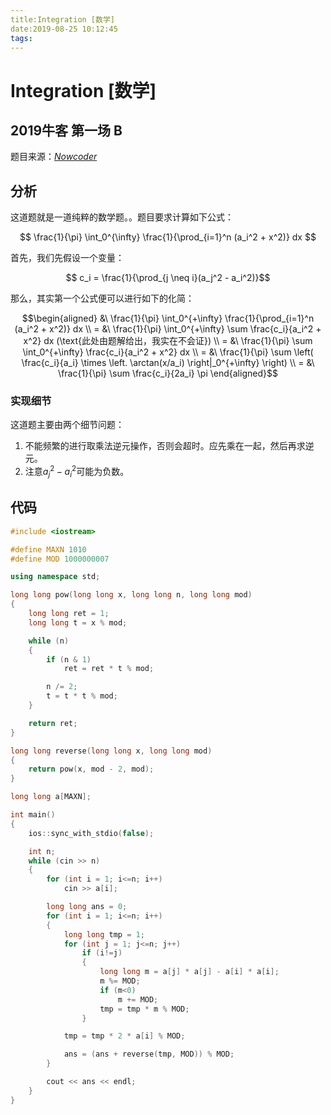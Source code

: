 ```yaml
---
title:Integration [数学]
date:2019-08-25 10:12:45
tags:
---
```


# Integration [数学]

## 2019牛客 第一场 B

<!--more-->

题目来源：[_Nowcoder_](https://ac.nowcoder.com/acm/contest/881/B)

## 分析

这道题就是一道纯粹的数学题。。题目要求计算如下公式：

$$ \frac{1}{\pi} \int_0^{\infty} \frac{1}{\prod_{i=1}^n (a_i^2 + x^2)} dx $$

首先，我们先假设一个变量：

$$ c_i = \frac{1}{\prod_{j \neq i}(a_j^2 - a_i^2)}$$

那么，其实第一个公式便可以进行如下的化简：

$$\begin{aligned}
&\ \frac{1}{\pi} \int_0^{+\infty} \frac{1}{\prod_{i=1}^n (a_i^2 + x^2)} dx \\
= &\ \frac{1}{\pi} \int_0^{+\infty} \sum \frac{c_i}{a_i^2 + x^2} dx (\text{此处由题解给出，我实在不会证}) \\
= &\ \frac{1}{\pi} \sum \int_0^{+\infty} \frac{c_i}{a_i^2 + x^2} dx \\
= &\ \frac{1}{\pi} \sum \left( \frac{c_i}{a_i} \times \left. \arctan(x/a_i) \right|_0^{+\infty} \right) \\
= &\ \frac{1}{\pi} \sum \frac{c_i}{2a_i} \pi  
\end{aligned}$$

### 实现细节

这道题主要由两个细节问题：

1. 不能频繁的进行取乘法逆元操作，否则会超时。应先乘在一起，然后再求逆元。
2. 注意$a_j^2 - a_i^2$可能为负数。

## 代码

```C++
#include <iostream>

#define MAXN 1010
#define MOD 1000000007

using namespace std;

long long pow(long long x, long long n, long long mod)
{
    long long ret = 1;
    long long t = x % mod;

    while (n)
    {
        if (n & 1)
            ret = ret * t % mod;

        n /= 2;
        t = t * t % mod;
    }

    return ret;
}

long long reverse(long long x, long long mod)
{
    return pow(x, mod - 2, mod);
}

long long a[MAXN];

int main()
{
    ios::sync_with_stdio(false);

    int n;
    while (cin >> n)
    {
        for (int i = 1; i<=n; i++)
            cin >> a[i];

        long long ans = 0;
        for (int i = 1; i<=n; i++)
        {
            long long tmp = 1;
            for (int j = 1; j<=n; j++)
                if (i!=j)
                {
                    long long m = a[j] * a[j] - a[i] * a[i];
                    m %= MOD;
                    if (m<0)
                        m += MOD;
                    tmp = tmp * m % MOD;
                }

            tmp = tmp * 2 * a[i] % MOD;

            ans = (ans + reverse(tmp, MOD)) % MOD;
        }

        cout << ans << endl;
    }
}
```
